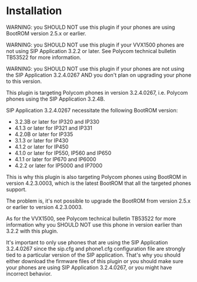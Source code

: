 # Installation

WARNING: you SHOULD NOT use this plugin if your phones are using BootROM
version 2.5.x or earlier.

WARNING: you SHOULD NOT use this plugin if your VVX1500 phones are not using
SIP Application 3.2.2 or later. See Polycom technical bulletin TB53522 for
more information.

WARNING: you SHOULD NOT use this plugin if your phones are not using the SIP
Application 3.2.4.0267 AND you don't plan on upgrading your phone to this
version.


This plugin is targeting Polycom phones in version 3.2.4.0267, i.e. Polycom
phones using the SIP Application 3.2.4B.

SIP Application 3.2.4.0267 necessitate the following BootROM version:
- 3.2.3B or later for IP320 and IP330
- 4.1.3  or later for IP321 and IP331
- 4.2.0B or later for IP335
- 3.1.3  or later for IP430
- 4.1.2  or later for IP450
- 4.1.0  or later for IP550, IP560 and IP650
- 4.1.1  or later for IP670 and IP6000
- 4.2.2  or later for IP5000 and IP7000

This is why this plugin is also targeting Polycom phones using BootROM in
version 4.2.3.0003, which is the latest BootROM that all the targeted phones
support.

The problem is, it's not possible to upgrade the BootROM from version 2.5.x
or earlier to version 4.2.3.0003.

As for the VVX1500, see Polycom technical bulletin TB53522 for more
information why you SHOULD NOT use this phone in version earlier than
3.2.2 with this plugin.

It's important to only use phones that are using the SIP Application 3.2.4.0267
since the sip.cfg and phone1.cfg configuration file are strongly tied to a
particular version of the SIP application. That's why you should either
download the firmware files of this plugin or you should make sure your phones
are using SIP Application 3.2.4.0267, or you might have incorrect behavior.
